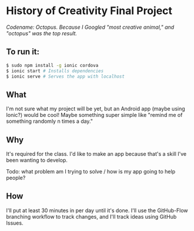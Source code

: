 # History of Creativity Final Project

_Codename: Octopus.  Because I Googled "most creative animal," and "octopus" was the top result._

## To run it: 

```bash
$ sudo npm install -g ionic cordova
$ ionic start # Installs dependencies
$ ionic serve # Serves the app with localhost
```

## What 

I'm not sure what my project will be yet, but an Android app (maybe using Ionic?) would be cool!  Maybe something super simple like "remind me of something randomly n times a day."

## Why

It's required for the class.  I'd like to make an app because that's a skill I've been wanting to develop.

Todo: what problem am I trying to solve / how is my app going to help people?

## How

I'll put at least 30 minutes in per day until it's done.  I'll use the GitHub-Flow branching workflow to track changes, and I'll track ideas using GitHub Issues.  